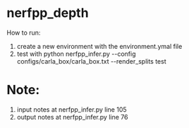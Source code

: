 # nerfpp_depth

How to run:
1. create a new environment with the environment.ymal file 
2. test with 
python nerfpp_infer.py --config configs/carla_box/carla_box.txt --render_splits test


# Note:
1. input notes at nerfpp_infer.py line 105 
2. output notes at nerfpp_infer.py line 76
